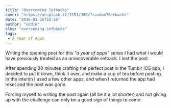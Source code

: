 ```yaml
---
title: "Overcoming Setbacks"
cover: "https://unsplash.it/1152/300/?random?Setbacks"
date: "2016-01-26T22:26"
author: "eddie"
slug: "overcoming-setbacks"
tags:
 - A Year of Apps
---
```

Writing the opening post for this *"a year of apps"* series I had what I would have previously treated as an unrecoverable setback. I lost the post.

After spending 20 minutes crafting the perfect post in the Tumblr iOS app, I decided to put it down, think it over, and make a cup of tea before posting. In the interim I used a few other apps, and when I returned the app had reset and the post was gone.

Forcing myself to writing the post again (all be it a lot shorter) and not giving up with the challenge can only be a good sign of things to come.
